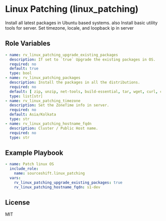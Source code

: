 Linux Patching (linux_patching)
=========

Install all latest packages in Ubuntu based systems. also Install basic utility tools for server.
Set timezone, locale, and loopback ip in server

Role Variables
--------------

```yaml
- name: rv_linux_patching_upgrade_existing_packages
  description: If set to `true` Upgrade the existing packages in OS.
  required: no
  default: true
  type: bool
- name: rv_linux_patching_packages
  description: Install the packages in all the distributions.
  required: no
  default: [ zip, unzip, net-tools, build-essential, tar, wget, curl, ca-certificates, sudo, systemd, telnet, gnupg2, apt-transport-https, lsb-release, software-properties-common, locales, "linux-headers-{{ansible_kernel}}", network-manager, gnupg2, gnupg, pigz, cron, acl, ]
  type: list[str]
- name: rv_linux_patching_timezone
  description: Set the ZoneTime info in server.
  required: no
  default: Asia/Kolkata
  type: str
- name: rv_linux_patching_hostname_fqdn
  description: Cluster / Public Host name.
  required: no
  type: str
```

Example Playbook
----------------

```yaml
- name: Patch linux OS
  include_role:
    name: sourceshift.linux_patching
  vars:
    rv_linux_patching_upgrade_existing_packages: true
    rv_linux_patching_hostname_fqdn: s1-dev
```

License
-------

MIT
